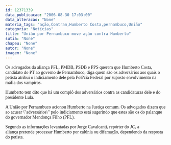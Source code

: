 ```yaml
---
id: 12371339
data_publicacao: "2006-08-30 17:03:00"
data_alteracao: "None"
materia_tags: "ação,Contran,Humberto Costa,pernambuco,União"
categoria: "Notícias"
title: "União por Pernambuco move ação contra Humberto"
sutia: "None"
chapeu: "None"
autor: "None"
imagem: "None"
---
```

<p><P><FONT face=Verdana>Os advogados da aliança PFL, PMDB, PSDB e PPS querem que Humberto Costa, candidato do PT ao governo de Pernambuco, diga quem são os adversários aos quais o petista atribui o indiciamento dele pela Pol?cia Federal por suposto envolvimento na máfia dos vampiros.</FONT></P></p>
<p><P><FONT face=Verdana>Humberto tem dito que há um complô dos adversários contra as candidaturas dele e do presidente Lula.</FONT></P></p>
<p><P><FONT face=Verdana>A União por Pernambuco acionou Humberto na Justiça comum. Os advogados dizem que ao acusar \"adversários\" pelo indiciamento está sugerindo que estes são os do palanque do governador Mendonça Filho (PFL).</FONT></P></p>
<p><P><FONT face=Verdana>Segundo as informações levantadas por Jorge Cavalcanti, repórter do <EM>JC</EM>,&nbsp;a aliança&nbsp;pretende processar Humberto por calúnia ou difamação, dependendo da resposta do petista.</FONT></P> </p>
